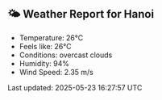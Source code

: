 <!-- WEATHER-START -->
## 🌤 Weather Report for Hanoi

- Temperature: 26°C
- Feels like: 26°C
- Conditions: overcast clouds
- Humidity: 94%
- Wind Speed: 2.35 m/s

Last updated: 2025-05-23 16:27:57 UTC
<!-- WEATHER-END -->
